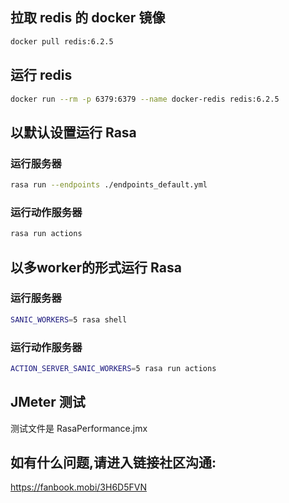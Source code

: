 ## 拉取 redis 的 docker 镜像

```bash
docker pull redis:6.2.5
```

## 运行 redis

```bash
docker run --rm -p 6379:6379 --name docker-redis redis:6.2.5
```

## 以默认设置运行 Rasa

### 运行服务器

```bash
rasa run --endpoints ./endpoints_default.yml
```

### 运行动作服务器

```bash
rasa run actions
```

## 以多worker的形式运行 Rasa

### 运行服务器

```bash
SANIC_WORKERS=5 rasa shell
```

### 运行动作服务器

```bash
ACTION_SERVER_SANIC_WORKERS=5 rasa run actions
```

## JMeter 测试

测试文件是 RasaPerformance.jmx

## 如有什么问题,请进入链接社区沟通:
https://fanbook.mobi/3H6D5FVN
